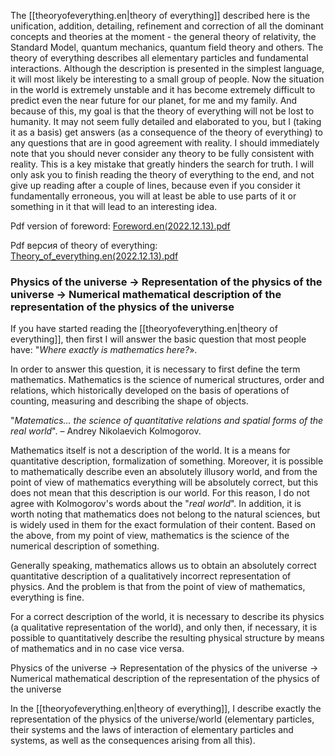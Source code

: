 The [[theoryofeverything.en|theory of everything]] described here is the unification, addition, detailing, refinement and correction of all the dominant concepts and theories at the moment - the general theory of relativity, the Standard Model, quantum mechanics, quantum field theory and others. The theory of everything describes all elementary particles and fundamental interactions. Although the description is presented in the simplest language, it will most likely be interesting to a small group of people. Now the situation in the world is extremely unstable and it has become extremely difficult to predict even the near future for our planet, for me and my family. And because of this, my goal is that the theory of everything will not be lost to humanity. It may not seem fully detailed and elaborated to you, but I (taking it as a basis) get answers (as a consequence of the theory of everything) to any questions that are in good agreement with reality. I should immediately note that you should never consider any theory to be fully consistent with reality. This is a key mistake that greatly hinders the search for truth. I will only ask you to finish reading the theory of everything to the end, and not give up reading after a couple of lines, because even if you consider it fundamentally erroneous, you will at least be able to use parts of it or something in it that will lead to an interesting idea.

Pdf version of foreword: [Foreword.en(2022.12.13).pdf](Files/Foreword.en(2022.12.13).pdf)

Pdf версия of theory of everything: [Theory_of_everything.en(2022.12.13).pdf](Files/Theory_of_everything.en(2022.12.13).pdf)

### Physics of the universe → Representation of the physics of the universe → Numerical mathematical description of the representation of the physics of the universe

If you have started reading the [[theoryofeverything.en|theory of everything]], then first I will answer the basic question that most people have: "_Where exactly is mathematics here?_».

In order to answer this question, it is necessary to first define the term mathematics. Mathematics is the science of numerical structures, order and relations, which historically developed on the basis of operations of counting, measuring and describing the shape of objects.

"_Matematics... the science of quantitative relations and spatial forms of the real world_". – Andrey Nikolaevich Kolmogorov.

Mathematics itself is not a description of the world. It is a means for quantitative description, formalization of something. Moreover, it is possible to mathematically describe even an absolutely illusory world, and from the point of view of mathematics everything will be absolutely correct, but this does not mean that this description is our world. For this reason, I do not agree with Kolmogorov's words about the "_real world_". In addition, it is worth noting that mathematics does not belong to the natural sciences, but is widely used in them for the exact formulation of their content. Based on the above, from my point of view, mathematics is the science of the numerical description of something.

Generally speaking, mathematics allows us to obtain an absolutely correct quantitative description of a qualitatively incorrect representation of physics. And the problem is that from the point of view of mathematics, everything is fine.

For a correct description of the world, it is necessary to describe its physics (a qualitative representation of the world), and only then, if necessary, it is possible to quantitatively describe the resulting physical structure by means of mathematics and in no case vice versa.

Physics of the universe → Representation of the physics of the universe → Numerical mathematical description of the representation of the physics of the universe

In the [[theoryofeverything.en|theory of everything]], I describe exactly the representation of the physics of the universe/world (elementary particles, their systems and the laws of interaction of elementary particles and systems, as well as the consequences arising from all this).

